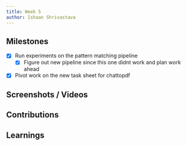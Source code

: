 ```yaml
---
title: Week 5
author: Ishaan Shrivastava
---
```


## Milestones
- [x] Run experiments on the pattern matching pipeline
    - [x] Figure out new pipeline since this one didnt work and plan work ahead
- [x] Pivot work on the new task sheet for chattopdf

## Screenshots / Videos 

## Contributions

## Learnings